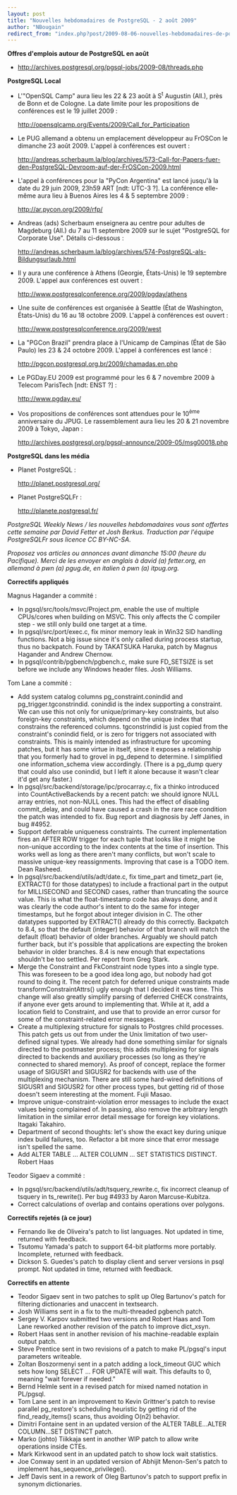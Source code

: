 ```yaml
---
layout: post
title: "Nouvelles hebdomadaires de PostgreSQL - 2 août 2009"
author: "NBougain"
redirect_from: "index.php?post/2009-08-06-nouvelles-hebdomadaires-de-postgresql-2-aoucirc-t-2009 "
---
```




<p><strong>Offres d'emplois autour de PostgreSQL en août</strong></p>

<ul>

<li><a target="_blank" href="http://archives.postgresql.org/pgsql-jobs/2009-08/threads.php">http://archives.postgresql.org/pgsql-jobs/2009-08/threads.php</a></li>

</ul>

<p><strong>PostgreSQL Local</strong></p>

<ul>

<li>L'"OpenSQL Camp" aura lieu les 22 &amp; 23 août à S<sup>t</sup> Augustin (All.), près de Bonn et de Cologne. La date limite pour les propositions de conférences est le 19 juillet 2009&nbsp;:

<a target="_blank" href="http://opensqlcamp.org/Events/2009/Call_for_Participation">http://opensqlcamp.org/Events/2009/Call_for_Participation</a></li>

<li>Le PUG allemand a obtenu un emplacement développeur au FrOSCon le dimanche 23 août 2009. L'appel à conférences est ouvert&nbsp;:

<a target="_blank" href="http://andreas.scherbaum.la/blog/archives/573-Call-for-Papers-fuer-den-PostgreSQL-Devroom-auf-der-FrOSCon-2009.html">http://andreas.scherbaum.la/blog/archives/573-Call-for-Papers-fuer-den-PostgreSQL-Devroom-auf-der-FrOSCon-2009.html</a></li>

<li>L'appel à conférences pour la "PyCon Argentina" est lancé jusqu'à la date du 29 juin 2009, 23h59 ART [ndt: UTC-3 ?]. La conférence elle-même aura lieu à Buenos Aires les 4 &amp; 5 septembre 2009&nbsp;:

<a target="_blank" href="http://ar.pycon.org/2009/rfp/">http://ar.pycon.org/2009/rfp/</a></li>

<li>Andreas (ads) Scherbaum enseignera au centre pour adultes de Magdeburg (All.) du 7 au 11 septembre 2009 sur le sujet "PostgreSQL for Corporate Use". Détails ci-dessous&nbsp;:

<a target="_blank" href="http://andreas.scherbaum.la/blog/archives/574-PostgreSQL-als-Bildungsurlaub.html">http://andreas.scherbaum.la/blog/archives/574-PostgreSQL-als-Bildungsurlaub.html</a></li>

<li>Il y aura une conférence à Athens (Georgie, États-Unis) le 19 septembre 2009. L'appel aux conférences est ouvert&nbsp;:

<a target="_blank" href="http://www.postgresqlconference.org/2009/pgday/athens">http://www.postgresqlconference.org/2009/pgday/athens</a></li>

<li>Une suite de conférences est organisée à Seattle (État de Washington, États-Unis) du 16 au 18 octobre 2009. L'appel à conférences est ouvert&nbsp;:

<a target="_blank" href="http://www.postgresqlconference.org/2009/west">http://www.postgresqlconference.org/2009/west</a></li>

<li>La "PGCon Brazil" prendra place à l'Unicamp de Campinas (État de São Paulo) les 23 &amp; 24 octobre 2009. L'appel à conférences est lancé&nbsp;:

<a target="_blank" href="http://pgcon.postgresql.org.br/2009/chamadas.en.php">http://pgcon.postgresql.org.br/2009/chamadas.en.php</a></li>

<li>Le PGDay.EU 2009 est programmé pour les 6 &amp; 7 novembre 2009 à Telecom ParisTech [ndt: ENST ?]&nbsp;:

<a target="_blank" href="http://www.pgday.eu/">http://www.pgday.eu/</a></li>

<li>Vos propositions de conférences sont attendues pour le 10<sup>ème</sup> anniversaire du JPUG. Le rassemblement aura lieu les 20 &amp; 21 novembre 2009 à Tokyo, Japan&nbsp;:

<a target="_blank" href="http://archives.postgresql.org/pgsql-announce/2009-05/msg00018.php">http://archives.postgresql.org/pgsql-announce/2009-05/msg00018.php</a></li>

</ul>

<p><strong>PostgreSQL dans les média</strong></p>

<ul>

<li>Planet PostgreSQL&nbsp;:

<a target="_blank" href="http://planet.postgresql.org/">http://planet.postgresql.org/</a></li>

<li>Planet PostgreSQLFr&nbsp;:

<a target="_blank" href="http://planete.postgresql.fr/">http://planete.postgresql.fr/</a></li>

</ul>

<p><em>PostgreSQL Weekly News / les nouvelles hebdomadaires vous sont offertes cette semaine par David Fetter et Josh Berkus. Traduction par l'équipe PostgreSQLFr sous licence CC BY-NC-SA.</em></p>

<p><em>Proposez vos articles ou annonces avant dimanche 15:00 (heure du Pacifique). Merci de les envoyer en anglais à david (a) fetter.org, en allemand à pwn (a) pgug.de, en italien à pwn (a) itpug.org.</em></p>

<p><strong>Correctifs appliqués</strong></p>

<p>Magnus Hagander a commité&nbsp;:</p>

<ul>

<li>In pgsql/src/tools/msvc/Project.pm, enable the use of multiple CPUs/cores when building on MSVC. This only affects the C compiler step - we still only build one target at a time.</li>

<li>In pgsql/src/port/exec.c, fix minor memory leak in Win32 SID handling functions. Not a big issue since it's only called during process startup, thus no backpatch. Found by TAKATSUKA Haruka, patch by Magnus Hagander and Andrew Chernow.</li>

<li>In pgsql/contrib/pgbench/pgbench.c, make sure FD_SETSIZE is set before we include any Windows header files. Josh Williams.</li>

</ul>

<p>Tom Lane a commité&nbsp;:</p>

<ul>

<li>Add system catalog columns pg_constraint.conindid and pg_trigger.tgconstrindid. conindid is the index supporting a constraint. We can use this not only for unique/primary-key constraints, but also foreign-key constraints, which depend on the unique index that constrains the referenced columns. tgconstrindid is just copied from the constraint's conindid field, or is zero for triggers not associated with constraints. This is mainly intended as infrastructure for upcoming patches, but it has some virtue in itself, since it exposes a relationship that you formerly had to grovel in pg_depend to determine. I simplified one information_schema view accordingly. (There is a pg_dump query that could also use conindid, but I left it alone because it wasn't clear it'd get any faster.)</li>

<li>In pgsql/src/backend/storage/ipc/procarray.c, fix a thinko introduced into CountActiveBackends by a recent patch: we should ignore NULL array entries, not non-NULL ones. This had the effect of disabling commit_delay, and could have caused a crash in the rare race condition the patch was intended to fix. Bug report and diagnosis by Jeff Janes, in bug #4952.</li>

<li>Support deferrable uniqueness constraints. The current implementation fires an AFTER ROW trigger for each tuple that looks like it might be non-unique according to the index contents at the time of insertion. This works well as long as there aren't many conflicts, but won't scale to massive unique-key reassignments. Improving that case is a TODO item. Dean Rasheed.</li>

<li>In pgsql/src/backend/utils/adt/date.c, fix time_part and timetz_part (ie, EXTRACT() for those datatypes) to include a fractional part in the output for MILLISECOND and SECOND cases, rather than truncating the source value. This is what the float-timestamp code has always done, and it was clearly the code author's intent to do the same for integer timestamps, but he forgot about integer division in C. The other datatypes supported by EXTRACT() already do this correctly. Backpatch to 8.4, so that the default (integer) behavior of that branch will match the default (float) behavior of older branches. Arguably we should patch further back, but it's possible that applications are expecting the broken behavior in older branches. 8.4 is new enough that expectations shouldn't be too settled. Per report from Greg Stark.</li>

<li>Merge the Constraint and FkConstraint node types into a single type. This was foreseen to be a good idea long ago, but nobody had got round to doing it. The recent patch for deferred unique constraints made transformConstraintAttrs() ugly enough that I decided it was time. This change will also greatly simplify parsing of deferred CHECK constraints, if anyone ever gets around to implementing that. While at it, add a location field to Constraint, and use that to provide an error cursor for some of the constraint-related error messages.</li>

<li>Create a multiplexing structure for signals to Postgres child processes. This patch gets us out from under the Unix limitation of two user-defined signal types. We already had done something similar for signals directed to the postmaster process; this adds multiplexing for signals directed to backends and auxiliary processes (so long as they're connected to shared memory). As proof of concept, replace the former usage of SIGUSR1 and SIGUSR2 for backends with use of the multiplexing mechanism. There are still some hard-wired definitions of SIGUSR1 and SIGUSR2 for other process types, but getting rid of those doesn't seem interesting at the moment. Fujii Masao.</li>

<li>Improve unique-constraint-violation error messages to include the exact values being complained of. In passing, also remove the arbitrary length limitation in the similar error detail message for foreign key violations. Itagaki Takahiro.</li>

<li>Department of second thoughts: let's show the exact key during unique index build failures, too. Refactor a bit more since that error message isn't spelled the same.</li>

<li>Add ALTER TABLE ... ALTER COLUMN ... SET STATISTICS DISTINCT. Robert Haas</li>

</ul>

<p>Teodor Sigaev a commité&nbsp;:</p>

<ul>

<li>In pgsql/src/backend/utils/adt/tsquery_rewrite.c, fix incorrect cleanup of tsquery in ts_rewrite(). Per bug #4933 by Aaron Marcuse-Kubitza.</li>

<li>Correct calculations of overlap and contains operations over polygons.</li>

</ul>

<p><strong>Correctifs rejetés (à ce jour)</strong></p>

<ul>

<li>Fernando Ike de Oliveira's patch to list languages. Not updated in time, returned with feedback.</li>

<li>Tsutomu Yamada's patch to support 64-bit platforms more portably. Incomplete, returned with feedback.</li>

<li>Dickson S. Guedes's patch to display client and server versions in psql prompt. Not updated in time, returned with feedback.</li>

</ul>

<p><strong>Correctifs en attente</strong></p>

<ul>

<li>Teodor Sigaev sent in two patches to split up Oleg Bartunov's patch for filtering dictionaries and unaccent in textsearch.</li>

<li>Josh Williams sent in a fix to the multi-threaded pgbench patch.</li>

<li>Sergey V. Karpov submitted two versions and Robert Haas and Tom Lane reworked another revision of the patch to improve dict_xsyn.</li>

<li>Robert Haas sent in another revision of his machine-readable explain output patch.</li>

<li>Steve Prentice sent in two revisions of a patch to make PL/pgsql's input parameters writeable.</li>

<li>Zoltan Boszormenyi sent in a patch adding a lock_timeout GUC which sets how long SELECT ... FOR UPDATE will wait. This defaults to 0, meaning "wait forever if needed."</li>

<li>Bernd Helmle sent in a revised patch for mixed named notation in PL/pgsql.</li>

<li>Tom Lane sent in an improvement to Kevin Grittner's patch to revise parallel pg_restore's scheduling heuristic by getting rid of the find_ready_items() scans, thus avoiding O(n2) behavior.</li>

<li>Dimitri Fontaine sent in an updated version of the ALTER TABLE...ALTER COLUMN...SET DISTINCT patch.</li>

<li>Marko (johto) Tiikkaja sent in another WIP patch to allow write operations inside CTEs.</li>

<li>Mark Kirkwood sent in an updated patch to show lock wait statistics.</li>

<li>Joe Conway sent in an updated version of Abhijit Menon-Sen's patch to implement has_sequence_privilege().</li>

<li>Jeff Davis sent in a rework of Oleg Bartunov's patch to support prefix in synonym dictionaries.</li>

</ul>